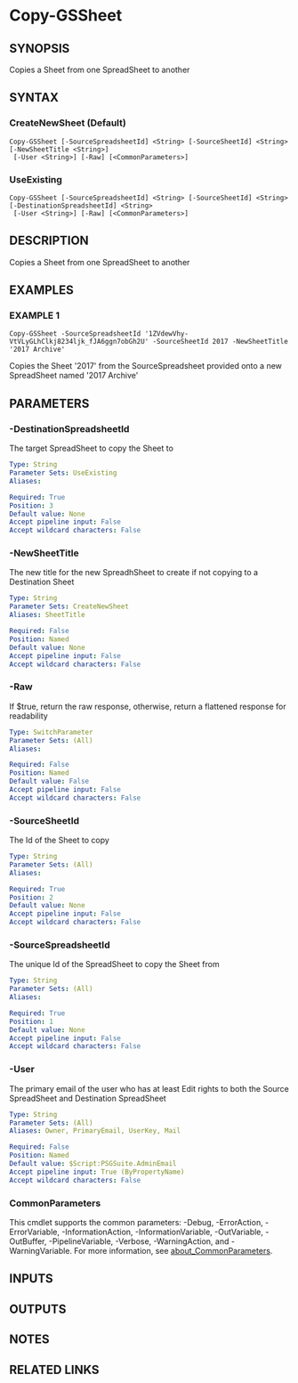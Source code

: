 # Copy-GSSheet

## SYNOPSIS
Copies a Sheet from one SpreadSheet to another

## SYNTAX

### CreateNewSheet (Default)
```
Copy-GSSheet [-SourceSpreadsheetId] <String> [-SourceSheetId] <String> [-NewSheetTitle <String>]
 [-User <String>] [-Raw] [<CommonParameters>]
```

### UseExisting
```
Copy-GSSheet [-SourceSpreadsheetId] <String> [-SourceSheetId] <String> [-DestinationSpreadsheetId] <String>
 [-User <String>] [-Raw] [<CommonParameters>]
```

## DESCRIPTION
Copies a Sheet from one SpreadSheet to another

## EXAMPLES

### EXAMPLE 1
```
Copy-GSSheet -SourceSpreadsheetId '1ZVdewVhy-VtVLyGLhClkj8234ljk_fJA6ggn7obGh2U' -SourceSheetId 2017 -NewSheetTitle '2017 Archive'
```

Copies the Sheet '2017' from the SourceSpreadsheet provided onto a new SpreadSheet named '2017 Archive'

## PARAMETERS

### -DestinationSpreadsheetId
The target SpreadSheet to copy the Sheet to

```yaml
Type: String
Parameter Sets: UseExisting
Aliases:

Required: True
Position: 3
Default value: None
Accept pipeline input: False
Accept wildcard characters: False
```

### -NewSheetTitle
The new title for the new SpreadhSheet to create if not copying to a Destination Sheet

```yaml
Type: String
Parameter Sets: CreateNewSheet
Aliases: SheetTitle

Required: False
Position: Named
Default value: None
Accept pipeline input: False
Accept wildcard characters: False
```

### -Raw
If $true, return the raw response, otherwise, return a flattened response for readability

```yaml
Type: SwitchParameter
Parameter Sets: (All)
Aliases:

Required: False
Position: Named
Default value: False
Accept pipeline input: False
Accept wildcard characters: False
```

### -SourceSheetId
The Id of the Sheet to copy

```yaml
Type: String
Parameter Sets: (All)
Aliases:

Required: True
Position: 2
Default value: None
Accept pipeline input: False
Accept wildcard characters: False
```

### -SourceSpreadsheetId
The unique Id of the SpreadSheet to copy the Sheet from

```yaml
Type: String
Parameter Sets: (All)
Aliases:

Required: True
Position: 1
Default value: None
Accept pipeline input: False
Accept wildcard characters: False
```

### -User
The primary email of the user who has at least Edit rights to both the Source SpreadSheet and Destination SpreadSheet

```yaml
Type: String
Parameter Sets: (All)
Aliases: Owner, PrimaryEmail, UserKey, Mail

Required: False
Position: Named
Default value: $Script:PSGSuite.AdminEmail
Accept pipeline input: True (ByPropertyName)
Accept wildcard characters: False
```

### CommonParameters
This cmdlet supports the common parameters: -Debug, -ErrorAction, -ErrorVariable, -InformationAction, -InformationVariable, -OutVariable, -OutBuffer, -PipelineVariable, -Verbose, -WarningAction, and -WarningVariable. For more information, see [about_CommonParameters](http://go.microsoft.com/fwlink/?LinkID=113216).

## INPUTS

## OUTPUTS

## NOTES

## RELATED LINKS
